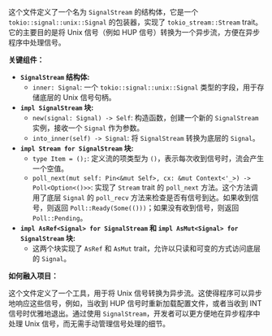 这个文件定义了一个名为 `SignalStream` 的结构体，它是一个 `tokio::signal::unix::Signal` 的包装器，实现了 `tokio_stream::Stream` trait。它的主要目的是将 Unix 信号（例如 HUP 信号）转换为一个异步流，方便在异步程序中处理信号。

**关键组件：**

*   **`SignalStream` 结构体:**
    *   `inner: Signal`:  一个 `tokio::signal::unix::Signal` 类型的字段，用于存储底层的 Unix 信号句柄。
*   **`impl SignalStream` 块:**
    *   `new(signal: Signal) -> Self`:  构造函数，创建一个新的 `SignalStream` 实例，接收一个 `Signal` 作为参数。
    *   `into_inner(self) -> Signal`:  将 `SignalStream` 转换为底层的 `Signal`。
*   **`impl Stream for SignalStream` 块:**
    *   `type Item = ();`:  定义流的项类型为 `()`，表示每次收到信号时，流会产生一个空值。
    *   `poll_next(mut self: Pin<&mut Self>, cx: &mut Context<'_>) -> Poll<Option<()>>`:  实现了 `Stream` trait 的 `poll_next` 方法。这个方法调用了底层 `Signal` 的 `poll_recv` 方法来检查是否有信号到达。如果收到信号，则返回 `Poll::Ready(Some(()))`；如果没有收到信号，则返回 `Poll::Pending`。
*   **`impl AsRef<Signal> for SignalStream` 和 `impl AsMut<Signal> for SignalStream` 块:**
    *   这两个块实现了 `AsRef` 和 `AsMut` trait，允许以只读和可变的方式访问底层的 `Signal`。

**如何融入项目：**

这个文件定义了一个工具，用于将 Unix 信号转换为异步流。这使得程序可以异步地响应这些信号，例如，当收到 HUP 信号时重新加载配置文件，或者当收到 INT 信号时优雅地退出。通过使用 `SignalStream`，开发者可以更方便地在异步程序中处理 Unix 信号，而无需手动管理信号处理的细节。
